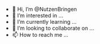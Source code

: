 - 👋 Hi, I’m @NutzenBringen
- 👀 I’m interested in ...
- 🌱 I’m currently learning ...
- 💞️ I’m looking to collaborate on ...
- 📫 How to reach me ...

<!---
NutzenBringen/NutzenBringen is a ✨ special ✨ repository because its `README.md` (this file) appears on your GitHub profile.
You can click the Preview link to take a look at your changes.
--->

<!---
NutzenBringen/NutzenBringen is a ✨ special ✨ repository because its `README.md` (this file) appears on your GitHub profile.
You can click the Preview link to take a look at your changes.
--->

<!---
NutzenBringen/NutzenBringen is a ✨ special ✨ repository because its `README.md` (this file) appears on your GitHub profile.
You can click the Preview link to take a look at your changes.
--->
